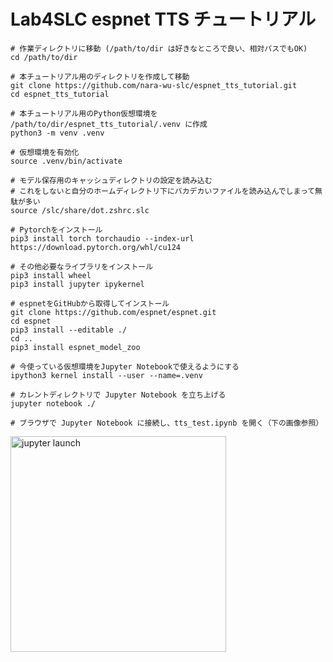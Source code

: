 # Lab4SLC espnet TTS チュートリアル

```
# 作業ディレクトリに移動 (/path/to/dir は好きなところで良い、相対パスでもOK)
cd /path/to/dir

# 本チュートリアル用のディレクトリを作成して移動
git clone https://github.com/nara-wu-slc/espnet_tts_tutorial.git
cd espnet_tts_tutorial

# 本チュートリアル用のPython仮想環境を /path/to/dir/espnet_tts_tutorial/.venv に作成
python3 -m venv .venv

# 仮想環境を有効化
source .venv/bin/activate

# モデル保存用のキャッシュディレクトリの設定を読み込む
# これをしないと自分のホームディレクトリ下にバカデカいファイルを読み込んでしまって無駄が多い
source /slc/share/dot.zshrc.slc
```

```
# Pytorchをインストール
pip3 install torch torchaudio --index-url https://download.pytorch.org/whl/cu124
```

```
# その他必要なライブラリをインストール
pip3 install wheel
pip3 install jupyter ipykernel
```

```
# espnetをGitHubから取得してインストール
git clone https://github.com/espnet/espnet.git
cd espnet
pip3 install --editable ./
cd ..
pip3 install espnet_model_zoo
```

```
# 今使っている仮想環境をJupyter Notebookで使えるようにする
ipython3 kernel install --user --name=.venv
```

```
# カレントディレクトリで Jupyter Notebook を立ち上げる
jupyter notebook ./
```

```
# ブラウザで Jupyter Notebook に接続し、tts_test.ipynb を開く（下の画像参照）
```
<img width="345" alt="jupyter launch" src="https://github.com/user-attachments/assets/6ea666dd-6480-4dfe-97cf-a2a6481c35ed">
